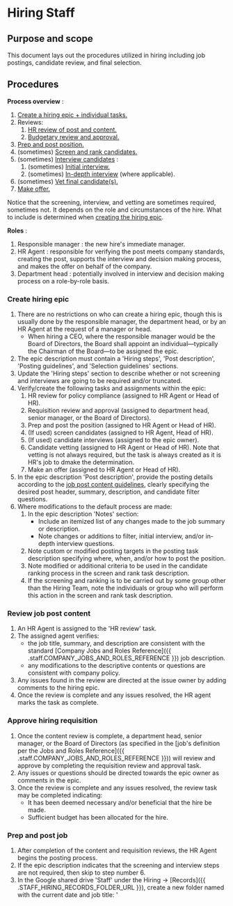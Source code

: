 # Hiring Staff

## Purpose and scope

This document lays out the procedures utilized in hiring including job postings, candidate review, and final selection.

## Procedures



**Process overview** :
1. [Create a hiring epic + individual tasks.](#create-hiring-epic)
2. Reviews:
   1. [HR review of post and content.](#review-job-post-content)
   2. [Budgetary review and approval.](#approve-hiring-requisition)
3. [Prep and post position.](#prep-and-post-job)
4. (sometimes) [Screen and rank candidates.](#screen-and-rank-candidates)
5. (sometimes) [Interview candidates](#interview-candidates) :
   1. (sometimes) [Initial interview.](#initial-candidate-interviews)
   2. (sometimes) [In-depth interview](#in-depth-candidate-interviews) (where applicable).
6. (sometimes) [Vet final candidate(s).](#vet-final-candidates)
7. [Make offer.](#make-offer)

Notice that the screening, interview, and vetting are sometimes required, sometimes not. It depends on the role and circumstances of the hire. What to include is determined when [creating the hiring epic](#create-hiring-epic).

**Roles** :
1. Responsible manager : the new hire's immediate manager.
2. <role>HR Agent</role> : responsible for verifying the post meets company standards, creating the post, supports the interview and decision making process, and makes the offer on behalf of the company.
3. <role>Department head</role> : potentially involved in interview and decision making process on a role-by-role basis.

### Create hiring epic

1. There are no restrictions on who can create a hiring epic, though this is usually done by the responsible manager, the <role>department head</role>, or by an <role>HR Agent</role> at the request of a manager or head.
   * When hiring a CEO, where the responsible manager would be the Board of Directors, the Board shall appoint an individual—typically the Chairman of the Board—to be assigned the epic.
2. The epic description must contain a 'Hiring steps', 'Post description', 'Posting guidelines', and 'Selection guidelines' sections.
3. Update the 'Hiring steps' section to describe whether or not screening and interviews are going to be required and/or truncated.
4. Verify/create the following tasks and assignments within the epic:
   1. HR review for policy compliance (assigned to HR Agent or Head of HR).
   2. Requisition review and approval (assigned to department head, senior manager, or the Board of Directors).
   3. Prep and post the position (assigned to HR Agent or Head of HR).
   4. (If used) screen candidates (assigned to HR Agent, Head of HR).
   5. (If used) candidate interviews (assigned to the epic owner).
   6. Candidate vetting (assigned to HR Agent or Head of HR). Note that vetting is not always required, but the task is always created as it is HR's job to dmake the determination.
   7. Make an offer (assigned to HR Agent or Head of HR).
3. In the epic description 'Post description', provide the posting details according to the [job post content guidelines](#job-post-content-guidelines), clearly specifying the desired post header, summary, description, and candidate filter questions.
4. Where modifications to the default process are made:
   1. In the epic description 'Notes' section:
      * Include an itemized list of any changes made to the job summary or description.
      * Note changes or additions to filter, initial interview, and/or in-depth interview questions.
   2. Note custom or modified posting targets in the posting task description specifying where, when, and/or how to post the position.
   3. Note modified or additional criteria to be used in the candidate ranking process in the screen and rank task description.
   4. If the screening and ranking is to be carried out by some group other than the Hiring Team, note the individuals or group who will perform this action in the screen and rank task description.

### Review job post content

1. An <role>HR Agent</role> is assigned to the 'HR review' task.
2. The assigned agent verifies:
   * the job title, summary, and description are consistent with the standard [Company Jobs and Roles Reference]({{ .staff.COMPANY_JOBS_AND_ROLES_REFERENCE }}) job description.
   * any modifications to the descriptive contents or questions are consistent with company policy.
3. Any issues found in the review are directed at the issue owner by adding comments to the hiring epic.
4. Once the review is complete and any issues resolved, the <role>HR agent</role> marks the task as complete.

### Approve hiring requisition

1. Once the content review is complete, a department head, senior manager, or the Board of Directors (as specified in the [job's definition per the Jobs and Roles Reference]({{ .staff.COMPANY_JOBS_AND_ROLES_REFERENCE }})) will review and approve by completing the requisition review and approval task.
2. Any issues or questions should be directed towards the epic owner as comments in the epic.
3. Once the review is complete and any issues resolved, the review task may be completed indicating:
   * It has been deemed necessary and/or beneficial that the hire be made.
   * Sufficient budget has been allocated for the hire.

### Prep and post job

1. After completion of the content and requisition reviews, the <role>HR Agent</role> begins the posting process.
2. If the epic description indicates that the screening and interview steps are not required, then skip to step number 6.
3. In the Google shared drive 'Staff' under the Hiring -> [Records]({{ .STAFF_HIRING_RECORDS_FOLDER_URL }}), create a new folder named with the current date and job title: '<YYYY-MM-DD> <title>'. E.g., "2021-06-15 Human Resource Agent".
4. Within that folder, create:
  * a 'Candidates' folder.
  * an 'Interview resources' folder.
  * a "Candidates Tracker" spreadsheet titled ''<YYYY-MM-DD> <title> Candidates' using the [Hiring Candidates Tracker Template]({{ .HIRING_CANDIDATES_TRACKER_TEMPLATE_URL }}).
  * an "In-Depth Interview Template" form (a Google Doc). Unless otherwise instructed, use a template from the [Interview Templates]({{ .HIRING_INTERVIEW_TEMPLATES_FOLDER }}) folder as appropriate to the role, if available; use the [default template]({{ .HIRING_DEFAULT_INTERVIEW_TEMPLATE }}) or create an ad-hoc template as necessary.
5. Update the Candidate Tracker embedded ranking logic per hiring specific instructions.
6. Unless otherwise instructed, announce the new opening internally via email to 'team@{{ .COMPANY_EMAIL_DOMAIN }}' internally using the 'hiring@{{ .COMPANY_EMAIL_DOMAIN }}' address as the originator.
7. Unless otherwise specified in the posting task, external posts are made using the 'hiring@{{ .COMPANY_EMAIL_DOMAIN }}' account to {{ .STAFF_DEFAULT_OPENINGS_POSTED_AT }}.
   * Where possible, the <role>HR Agent</role> will make the postings themselves.
   * In cases where the post should come from another individual, the <role>HR Agent</role> will alert the individual and confirm that the posting has been made.

### Screen and rank candidates

_Guidelines_ : Candidate screening is used narrow the field of potential candidates. These actions may be performed automatically in-whole or in-part, but are always the responsibility of the task assignee.

1. The candidate screening task may be assigned to either a <role>Human Resources Agent</role> (default) or the head of HR.
   * In general, the actual screening process may be performed by multiple individuals in the 'Hiring Team' group unless otherwise specified.
   * The record of who processed which response is implicitly captured in the history of the Candidate Tracker spreadsheet as it is edited.
2. Each incoming responses is screened for:
   * the necessary skills or other attributes required by the position.
   * a reasonable response to all the [candidate filter questions](#candidate-filter-questions).
3. In the Hiring Candidates spreadsheet created earlier, add an entry for each candidate and fill out the 'screening' records.
4. Using best judgement, any screener may advance the initial candidate interview task to 'in progress' after ensuring the initial candidate interview task description contains links to:
   * the Candidate Tracker spreadsheet, and
   * the 'Initial Interview Template'.

### Interview candidates

1. The epic owner is also responsible and assigned to the candidate review task, which covers both initial and in-depth interviews.
2. The task owner may assign others to assist and/or participate in the interview process. Everyone involved in the process must be documented in the issue description.

#### Initial candidate interviews

_Guidelines_ : The initial candidate interview is a remote interview generally less than 20 minutes in length. The purpose is to identify a handful candidates for an in-depth interview. The interviews are generally conducted in chunks of no more than ~5-6 interviews focusing on the top candidates and moving down the list until a sufficient pool of 2-4 candidates have been identified for the in-depth interview stage.

1. The task owner may manually re-order the forced ranking generated force ranking in the Candidate Tracker spreadsheet.
2. The task owner is responsible for assigning and communicating interviews to individuals by creating new tasks in the epic. Each task should:
   * link to the root hiring project folder (which contains the Candidate Tracker and Candidates folder).
   * link Candidate Tracker sheet for contact information,
   * indicate which candidates to contact. (This may be a number, specific candidates, etc.)
   * instruct the assignee to:
      * create a sub-folder in the 'Candidates' folder using the candidates email for the folder name.
      * clone the Initial Interview Form Template into the sub-folder and rename it '<email> Initial Interview'.
      * contact the assigned candidates and complete the initial interview form.
      * update the initial interview fields for each candidate interviewed in the Candidate Tracker spreadsheet.
3. Ensure that all assigned users have access to the root hiring project folder.

#### In-depth candidate interviews

_Guidelines_ : In-depth interviews are intended to identify final candidates and may involve multiple company participants depending on the job being filled.

1. Taking the results of initial interviews together along with the original ordering, the task owner shall identify which candidates shall proceed to the in-depth interview.
2. Create tasks for an <role>HR Agent</role> or assistant to contact and schedule time with each individual candidate, being sure to include:
   * any company staff which should be included in the interview and whether or not they are optional, and
   * how long to block off for the interview.
3. Prior to the interview itself, use the In-Depth Interview Template created earlier to create a blank interview notes documents for each participating staff member to make notes in. These are named like '<candidate email> In-Depth Interview Notes - <staff email>'.
4. Remind all participants to complete the interview notes during or immediately after the interview.
5. After evaluating the interview notes and discussion with any other company participants, the task owner may designate one or more candidates to proceed to vetting by updating the vetting task description and advancing the status to "in progress".

### Vet final candidate
_(SOC 2 Type I ref 1.4, SOC 2 Type II ref 1.4)_

1. A designated <role>Human Resources Agent</role> shall run a credit check on the identified candidate for:
   * positions in the Finance department,
   * <role>Department Heads</role>, and/or
   * positions at the VP level and above.
2. A designated <role>Human Resources Agent</role> shall run a criminal background check on the identified candidate for:
   * positions in the Operations department,
   * positions in the Development department,
   * positions in the Finance department,
   * positions in the Compliance department,
   * positions at the VP level or above
3. The results of any checks:
   * are retained by Human Resources until the process is complete.
   * are only accessible by designated Human Resource personnel.
   * are _NOT_ shared with other participants in the process _NOR_ saved to the hiring project folder.
4. Results are evaluated according to the [background check evaluation guidelines]({{ .staff.standards.STAFF_MANAGEMENT_STANDARDS }}#background-check-evaluation-guidelines).
5. The <role>HR Agent</role> shall update the appropriate record in the Candidate Tracker spreadsheet.
6. Where disqualifying red flags are raised, the <role>HR Agent</role> shall notify the hiring epic task owner using neutral language and without divulging the particulars.
7. Where non-disqualifying red flags are raised, the <role>HR Agent</role> shall coordinate with the appropriate department head or senior manager to jointly agree agree to a statement, recorded in the Candidate Tracker spreadsheet, as to wether the candidate is disqualified or not.
   * Any issues should be described with as much discretion as possible.
   * In no case, should any record of the issues be created outside of the background check report. Any durable communications created during this process, such as email, should not name the individual or the specific issues.

### Make offer

1. The hiring task owner may direct an offer to be made to any candidates passing the vetting phase by updating the description of the offer task and advancing the status to "in progress".
2. An offer letter is generated by a <role>Human Resources Agent</role>:
   * starting with a standard template,
   * incorporating the job description as captured in the epic description for this specific hire, and
   * specifying an 'offer expiration' date.
3. The assigned <role>Human Resources Agent</role> shall handle initial communications regarding any questions or counter-offers and forward such communication to the responsible manager, with or without recommendations. All responses will flow through the responsible <role>Human Resources Agent</role>.
4. If the candidate accepts the offer within the specified time period, create [an onboarding task]({{ .s.staff.procedures.ONBOARD_NEW_HIRE }}).

## Job post content guidelines

### General description

* Use the titles, summary, and description from the [Company Jobs and Roles Reference]({{ .staff.COMPANY_JOBS_AND_ROLES_REFERENCE }}) as a starting point.
   * If there is no suitable role, then refer to the contact department head or, for senior management and executive roles, the CEO regarding adding (TODO: link) or modifying (TODO: link) a role.
* Include a clearly labeled heading, summary, and description.
* The heading should name the position using a Jobs and Roles Ref title along with any critical characteristics such as "part time", "contract", etc.
* The summary should be taken from the [Company Jobs and Roles Reference]({{ .staff.COMPANY_JOBS_AND_ROLES_REFERENCE }}) summary of the position.
   * The text may be modified to fit any further particulars of the particular position but must retain the key components of the base summary.
   * Where possible, use an additive approach.
* The description should be taken from the [Company Jobs and Roles Reference]({{ .staff.COMPANY_JOBS_AND_ROLES_REFERENCE }}) description of the position.
   * The text may be modified to fit any further particulars of the particular position, but should retain the key components of the base description.
   * Where possible, use an additive approach.
   * Elements of the base description may be omitted from the post description for brevity and clarity.
* Job posts made to specific platforms may require further editing for technical reasons.

### Candidate filter questions

Job postings should generally include some "candidate filter questions". This helps narrow the candidate pool to those who are specifically interested in this role filtering out candidates who are just replying to postings en masse. The candidate filter questions should state that they required "2-3 sentence answers". One or two questions are generally sufficient, and no more than three should be included in any post. The questions should be such that they can be answered by an applicant without recourse to technical documentation.

The primary point is to see _if_ the candidate answered the questions at all, which serves as a proxy for the candidates interest in the job and their general ability to notice details. The questions are generally so simple that any reasonable answer is acceptable.

Filter questions are generally domain relevant. E.g.:
* For a developer position: "In 2-3 sentences, name an underrated technology and describe why you believe it it should be used more."
* For a sales position: "In 2-3 sentences, describe your approach to cold calling."
* For an HR position: "In 2-3 sentences, describe how you would deal with a sensitive staff complaint against a manager."

Appropriate filter questions are maintained as part of the internal job and roles definition and available, by role, in the Hiring Guidelines Reference (TODO: create and link .staff.HIRING_GUIDELINES_REFERENCE).

## Determining hiring requirements guidelines

* Default requirements are specified for each role in the Hiring Guidelines Reference (TODO: create and link .staff.HIRING_GUIDELINES_REFERENCE).
* So long as the plan as captured in the epic is approved by the department head or senior management (as specified in the Hiring Guidelines Reference (TODO: create and link .staff.HIRING_GUIDELINES_REFERENCE)), the screening and/or interview steps may be skipped or truncated from the baseline procedure.
* Where required, candidates _MUST_ be vetted.

## Posting guidelines

* Posts are generally simultaneously announced internally and posted externally.
* The company shall select one or more services as default targets for posting (currently, Indeed).
* The epic owner may specify modified and/or additional targets including additional services, direct mail to a list of candidates, "internal only", etc.

## Candidate forced ranking guidelines

Forced ranking is used to provide an initial order of review for prospective candidates. Ranking criteria is established based on each role. Where no specific criteria is specified by the responsible manager, then default rankings criteria as maintained by Human Resources shall be used.

Rankings are generally performed using a weighted average of scores ranging from 1-3 correlating to 'sufficient', 'average' and 'exceptional'. Rankings are generally based, in decreasing weight, on:
1. demonstrated success in projects which relate to the position,
2. demonstrated understanding/mastery of applicable skills,
3. demonstrated enthusiasm for the position, as with a custom cover letter or other communications,
4. experience in fields related to the position, and
5. general business experience.
